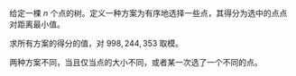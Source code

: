 给定一棵 $n$ 个点的树。定义一种方案为有序地选择一些点，其得分为选中的点点对距离最小值。

求所有方案的得分的值，对 $998,244,353$ 取模。

两种方案不同，当且仅当点的大小不同，或者某一次选了一个不同的点。